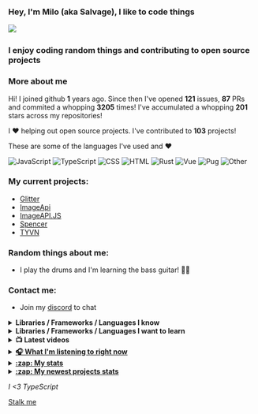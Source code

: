 ### Hey, I'm Milo (aka Salvage), I like to code things 

![](https://komarev.com/ghpvc/?username=Milo123459)

### I enjoy coding random things and contributing to open source projects

### More about me

Hi! I joined github **1** years ago. Since then I've opened **121** issues, **87** PRs and commited a whopping **3205** times! I've accumulated a whopping **201** stars across my repositories!

I ♥ helping out open source projects. I've contributed to **103** projects!

These are some of the languages I've used and ♥

![JavaScript](https://img.shields.io/static/v1?style=flat-square&label=%E2%A0%80&color=555&labelColor=%23f1e05a&message=JavaScript%EF%B8%B174.2%25)
![TypeScript](https://img.shields.io/static/v1?style=flat-square&label=%E2%A0%80&color=555&labelColor=%232b7489&message=TypeScript%EF%B8%B116%25)
![CSS](https://img.shields.io/static/v1?style=flat-square&label=%E2%A0%80&color=555&labelColor=%23563d7c&message=CSS%EF%B8%B14.1%25)
![HTML](https://img.shields.io/static/v1?style=flat-square&label=%E2%A0%80&color=555&labelColor=%23e34c26&message=HTML%EF%B8%B12.3%25)
![Rust](https://img.shields.io/static/v1?style=flat-square&label=%E2%A0%80&color=555&labelColor=%23dea584&message=Rust%EF%B8%B11.9%25)
![Vue](https://img.shields.io/static/v1?style=flat-square&label=%E2%A0%80&color=555&labelColor=%232c3e50&message=Vue%EF%B8%B10.7%25)
![Pug](https://img.shields.io/static/v1?style=flat-square&label=%E2%A0%80&color=555&labelColor=%23a86454&message=Pug%EF%B8%B10.2%25)
![Other](https://img.shields.io/static/v1?style=flat-square&label=%E2%A0%80&color=555&labelColor=%23ededed&message=Other%EF%B8%B10.3%25)

### My current projects:
* [Glitter](https://github.com/Milo123459/Glitter)
* [ImageApi](https://imageapi.fionn.live)
* [ImageAPI.JS](https://npmjs.com/package/imageapi.js)
* [Spencer](https://github.com/Milo123459/Spencer)
* [TYVN](https://npmjs.com/package/tyvn)

### Random things about me:
* I play the drums and I'm learning the bass guitar! 🥁🎸

### Contact me:
* Join my [discord](https://discord.gg/3ucGCpa) to chat

<details>
<summary><b>Libraries / Frameworks / Languages I know</b></summary>

* ExpressJS
* NodeJS
* VueJS
* React
* Docker
* MongoDB
* Rust

</details>

<details>
<summary><b>Libraries / Frameworks / Languages I want to learn</b></summary>

* Gatsby
* Koa

</details>

<details>
<summary><b>📺 Latest videos</b></summary>

<!-- YOUTUBE:START -->
- [How to make a Discord.JS bot with JS! | Say and DM command](https://www.youtube.com/watch?v=9KtsVZljKas)
- [How to make a Discord.JS bot with JS! | Advanced math command](https://www.youtube.com/watch?v=EtuY3hbsCDY)
- [How to make a Discord.JS bot with JS! | Dynamic help command](https://www.youtube.com/watch?v=_mJqz504X5g)
- [How to make a Discord.JS bot with JS! | Kick & ban](https://www.youtube.com/watch?v=2ULGXYrJCLY)
- [How to make a Discord.JS bot with JS! | Alias & cooldowns system](https://www.youtube.com/watch?v=gv2s5iAM0nA)
<!-- YOUTUBE:END -->

</details>
<details>
  <summary> <u><b> 🎧 What I'm listening to right now </u></b> </summary>
  
  [![spotify-github-profile](https://spotify-github-profile.vercel.app/api/view?uid=ag4njzejamkgxd0nxc5br6s8n&cover_image=true&theme=novatorem)](https://spotify-github-profile.vercel.app/api/view?uid=ag4njzejamkgxd0nxc5br6s8n&redirect=true)
  
</details>
<details>
<summary><u><b>:zap: My stats</b></u></summary>
<a href="https://github.com/anuraghazra/github-readme-stats">
  <img align="center" src="https://github-readme-stats.vercel.app/api?username=Milo123459&show_icons=true&include_all_commits=true&theme=radical" alt="Milo's github stats" />
</a>
<br>
<a href="https://github.com/Milo123459/Milo123459">
<img align="center" src="/github-metrics.svg" alt="Milo's github stats">
</a>
</details>

<details>
<summary><u><b>:zap: My newest projects stats</b></u></summary>
 <a href="https://github.com/anuraghazra/github-readme-stats">
  <!-- Change the `github-readme-stats.anuraghazra1.vercel.app` to `github-readme-stats.vercel.app`  -->
  <img align="center" src="https://github-readme-stats.vercel.app/api/pin/?username=Milo123459&repo=glitter&theme=radical" />
</a>
  
</details>

*I <3 TypeScript*

[Stalk me](https://gitstalk.netlify.app/Milo123459)
